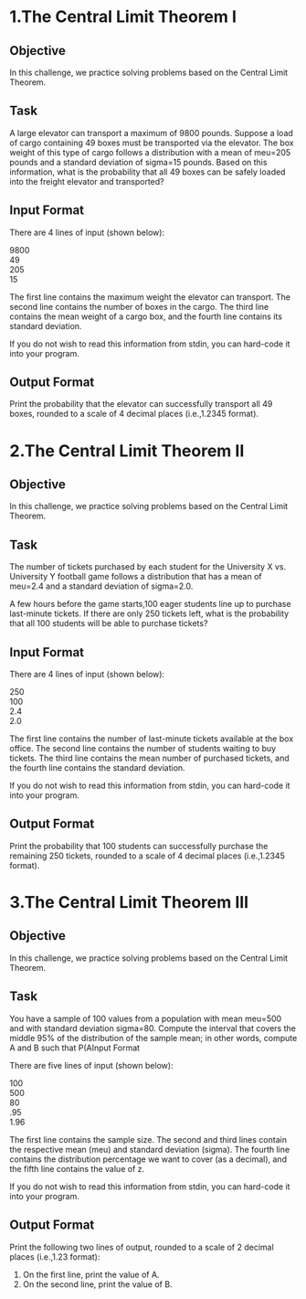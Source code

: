 # 1.The Central Limit Theorem I


<h2>Objective</h2>
In this challenge, we practice solving problems based on the Central Limit Theorem. 

<h2>Task</h2>
A large elevator can transport a maximum of 9800 pounds. Suppose a load of cargo containing 49 boxes must be transported via the elevator. The box weight of this type of cargo follows a distribution with a mean of meu=205 pounds and a standard deviation of sigma=15 pounds. Based on this information, what is the probability that all 49 boxes can be safely loaded into the freight elevator and transported?

<h2>Input Format</h2>

There are 4 lines of input (shown below):

9800<br>
49<br>
205<br>
15

The first line contains the maximum weight the elevator can transport. The second line contains the number of boxes in the cargo. The third line contains the mean weight of a cargo box, and the fourth line contains its standard deviation.

If you do not wish to read this information from stdin, you can hard-code it into your program.

<h2>Output Format</h2>

Print the probability that the elevator can successfully transport all 49 boxes, rounded to a scale of 4 decimal places (i.e.,1.2345 format).

# 2.The Central Limit Theorem II

<h2>Objective</h2>
In this challenge, we practice solving problems based on the Central Limit Theorem.

<h2>Task</h2>
The number of tickets purchased by each student for the University X vs. University Y football game follows a distribution that has a mean of meu=2.4 and a standard deviation of sigma=2.0.

A few hours before the game starts,100  eager students line up to purchase last-minute tickets. If there are only 250 tickets left, what is the probability that all 100 students will be able to purchase tickets?

<h2>Input Format</h2>

There are 4 lines of input (shown below):

250<br>
100<br>
2.4<br>
2.0

The first line contains the number of last-minute tickets available at the box office. The second line contains the number of students waiting to buy tickets. The third line contains the mean number of purchased tickets, and the fourth line contains the standard deviation.

If you do not wish to read this information from stdin, you can hard-code it into your program.

<h2>Output Format</h2>

Print the probability that 100 students can successfully purchase the remaining 250 tickets, rounded to a scale of 4 decimal places (i.e.,1.2345 format).

# 3.The Central Limit Theorem III

<h2>Objective</h2>
In this challenge, we practice solving problems based on the Central Limit Theorem.

<h2>Task</h2>
You have a sample of 100 values from a population with mean meu=500 and with standard deviation sigma=80. Compute the interval that covers the middle 95% of the distribution of the sample mean; in other words, compute A and B such that P(A<x<B)=0.95. Use the value of z=1.96. Note that z is the z-score.

<h2>Input Format</h2>

There are five lines of input (shown below):

100<br>
500<br>
80<br>
.95<br>
1.96

The first line contains the sample size. The second and third lines contain the respective mean (meu) and standard deviation (sigma). The fourth line contains the distribution percentage we want to cover (as a decimal), and the fifth line contains the value of z.

If you do not wish to read this information from stdin, you can hard-code it into your program.

<h2>Output Format</h2>

Print the following two lines of output, rounded to a scale of 2 decimal places (i.e.,1.23 format):
<ol>
  <li>On the first line, print the value of A.</li>
  <li>On the second line, print the value of B.</li>
</ol>

